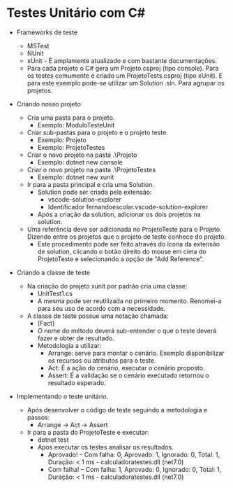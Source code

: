# Testes Unitário com C#

- Frameworks de teste
  - MSTest
  - NUnit
  - xUnit - É amplamente atualizado e com bastante documentações.
  - Para cada projeto o C# gera um Projeto.csproj (tipo console). Para os testes comumente é criado um ProjetoTests.csproj (tipo xUnit). E para este exemplo pode-se utilizar um Solution .sln. Para agrupar os projetos.

- Criando nosso projeto
  - Cria uma pasta para o projeto.
    - Exemplo: ModuloTesteUnit
  - Criar sub-pastas para o projeto e o projeto teste.
    - Exemplo: Projeto   
    - Exemplo: ProjetoTestes
  - Criar o novo projeto na pasta .\Projeto
    - Exemplo: dotnet new console
  - Criar o novo projeto na pasta .\ProjetoTestes
    - Exemplo: dotnet new xunit
  - Ir para a pasta principal e cria uma Solution.
    - Solution pode ser criada pela extensão:
      - vscode-solution-explorer
      - Identificador fernandoescolar.vscode-solution-explorer
    - Após a criação da solution, adicionar os dois projetos na solution.
  - Uma referência deve ser adicionada no ProjetoTeste para o Projeto. Dizendo entre os projetos que o projeto de teste conhece do projeto.
    - Este procedimento pode ser feito através do ícona da extensão de solution, clicando o botão direito do mouse em cima do ProjetoTeste e selecionando a opção de "Add Reference".
    
- Criando a classe de teste
  - Na criação do projeto xunit por padrão cria uma classe:
    - UnitTest1.cs 
    - A mesma pode ser reutilizada no primeiro momento. Renomei-a para seu uso de acordo com a necessidade.
  - A classe de teste possue uma notação chamada:
    - [Fact]
    - O nome do método deverá sub-entender o que o teste deverá fazer e obter de resultado.
    - Metodologia a utilizar:
      - Arrange: serve para montar o cenário. Exemplo disponibilizar os recursos ou atributos para o teste.
      - Act: É a ação do cenário, executar o cenário proposto.
      - Assert: É a validação se o cenário executado retornou o resultado esperado.

- Implementando o teste unitário.
  - Após desenvolver o código de teste seguindo a metodologia e passos:
    - Arrange -> Act -> Assert
  - Ir para a pasta do ProjetoTeste e executar:
    - dotnet test
    - Apos executar os testes analisar os resultados.
      - Aprovado!  – Com falha:     0, Aprovado:     1, Ignorado:     0, Total:     1, Duração: < 1 ms - calculadoratestes.dll (net7.0)
      - Com falha! – Com falha:     1, Aprovado:     0, Ignorado:     0, Total:     1, Duração: < 1 ms - calculadoratestes.dll (net7.0)
	

  
    
    